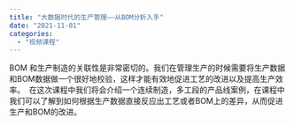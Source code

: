 ```yaml
---
title: "大数据时代的生产管理——从BOM分析入手"
date: "2021-11-01"
categories: 
  - "视频课程"
---
```


<script src="//player.polyv.net/script/player.js"></script>

<script>var player = polyvPlayer({ 'wrap':'#plv_d525a12bf84d4ff8ceac8319fa06d78f_d', 'width':'100%', 'height':'', 'vid': 'd525a12bf84d4ff8ceac8319fa06d78f_d', 'playsafe': '' });</script>

BOM 和生产制造的关联性是非常密切的。我们在管理生产的时候需要将生产数据和BOM数据做一个很好地校验，这样才能有效地促进工艺的改进以及提高生产效率。  在这次课程中我们将会介绍一个连续制造，多工段的产品线案例，在课程中我们可以了解到如何根据生产数据直接反应出工艺或者BOM上的差异，从而促进生产和BOM的改进。
